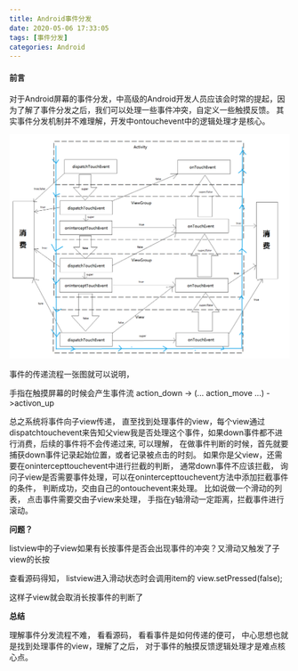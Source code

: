 ```yaml
---
title: Android事件分发
date: 2020-05-06 17:33:05
tags: [事件分发]
categories: Android
---
```


#### 前言

对于Android屏幕的事件分发，中高级的Android开发人员应该会时常的提起，因为了解了事件分发之后，我们可以处理一些事件冲突，自定义一些触摸反馈。 其实事件分发机制并不难理解，开发中ontouchevent中的逻辑处理才是核心。

<!--more-->

![](androidshijian/shijianfenfa.png)

事件的传递流程一张图就可以说明， 

手指在触摸屏幕的时候会产生事件流  action_down -> (... action_move ...) ->activon_up

总之系统将事件向子view传递， 直至找到处理事件的view，每个view通过dispatchtouchevent来告知父view我是否处理这个事件，如果down事件都不进行消费，后续的事件将不会传递过来, 可以理解， 在做事件判断的时候，首先就要捕获down事件记录起始位置，或者记录被点击的时刻。 如果你是父view，还需要在onintercepttouchevent中进行拦截的判断， 通常down事件不应该拦截， 询问子view是否需要事件处理，可以在onintercepttouchevent方法中添加拦截事件的条件， 判断成功，交由自己的ontouchevent来处理。 比如说做一个滑动的列表， 点击事件需要交由子view来处理， 手指在y轴滑动一定距离，拦截事件进行滚动。

**问题？**

listview中的子view如果有长按事件是否会出现事件的冲突？又滑动又触发了子view的长按

查看源码得知， listview进入滑动状态时会调用item的 view.setPressed(false);

这样子view就会取消长按事件的判断了

**总结**

理解事件分发流程不难， 看看源码， 看看事件是如何传递的便可， 中心思想也就是找到处理事件的view，理解了之后， 对于事件的触摸反馈逻辑处理才是难点核心点。
